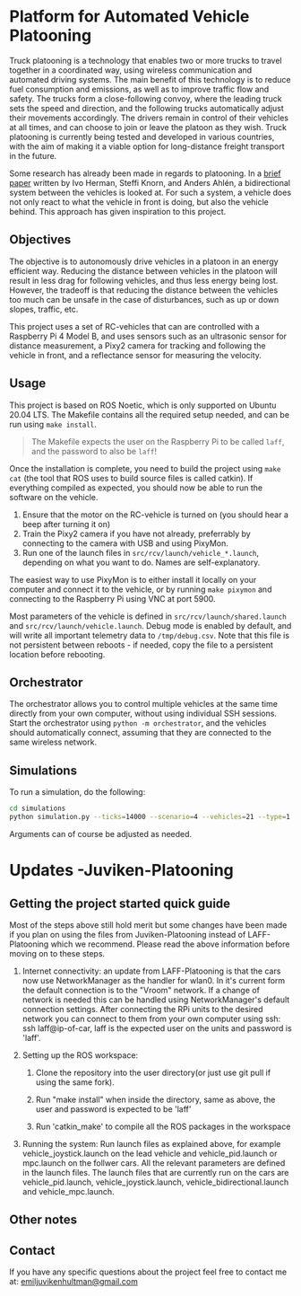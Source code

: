 # Platform for Automated Vehicle Platooning
Truck platooning is a technology that enables two or more trucks to travel together in a coordinated way, using wireless communication and automated driving systems. The main benefit of this technology is to reduce fuel consumption and emissions, as well as to improve traffic flow and safety. The trucks form a close-following convoy, where the leading truck sets the speed and direction, and the following trucks automatically adjust their movements accordingly. The drivers remain in control of their vehicles at all times, and can choose to join or leave the platoon as they wish. Truck platooning is currently being tested and developed in various countries, with the aim of making it a viable option for long-distance freight transport in the future.

Some research has already been made in regards to platooning. In a [brief paper](https://www.sciencedirect.com/science/article/abs/pii/S0005109817301838) written by Ivo Herman, Steffi Knorn, and Anders Ahlén, a bidirectional system between the vehicles is looked at. For such a system, a vehicle does not only react to what the vehicle in front is doing, but also the vehicle behind. This approach has given inspiration to this project.

## Objectives
The objective is to autonomously drive vehicles in a platoon in an energy efficient way. Reducing the distance between vehicles in the platoon will result in less drag for following vehicles, and thus less energy being lost. However, the tradeoff is that reducing the distance between the vehicles too much can be unsafe in the case of disturbances, such as up or down slopes, traffic, etc.

This project uses a set of RC-vehicles that can are controlled with a Raspberry Pi 4 Model B, and uses sensors such as an ultrasonic sensor for distance measurement, a Pixy2 camera for tracking and following the vehicle in front, and a reflectance sensor for measuring the velocity.

## Usage
This project is based on ROS Noetic, which is only supported on Ubuntu 20.04 LTS. The Makefile contains all the required setup needed, and can be run using `make install`.

> The Makefile expects the user on the Raspberry Pi to be called `laff`, and the password to also be `laff`!

Once the installation is complete, you need to build the project using `make cat` (the tool that ROS uses to build source files is called catkin). If everything compiled as expected, you should now be able to run the software on the vehicle.

1. Ensure that the motor on the RC-vehicle is turned on (you should hear a beep after turning it on)
2. Train the Pixy2 camera if you have not already, preferrably by connecting to the camera with USB and using PixyMon.
2. Run one of the launch files in `src/rcv/launch/vehicle_*.launch`, depending on what you want to do. Names are self-explanatory.

The easiest way to use PixyMon is to either install it locally on your computer and connect it to the vehicle, or by running `make pixymon` and connecting to the Raspberry Pi using VNC at port 5900.

Most parameters of the vehicle is defined in `src/rcv/launch/shared.launch` and `src/rcv/launch/vehicle.launch`. Debug mode is enabled by default, and will write all important telemetry data to `/tmp/debug.csv`. Note that this file is not persistent between reboots - if needed, copy the file to a persistent location before rebooting.

## Orchestrator
The orchestrator allows you to control multiple vehicles at the same time directly from your own computer, without using individual SSH sessions. Start the orchestrator using `python -m orchestrator`, and the vehicles should automatically connect, assuming that they are connected to the same wireless network.

## Simulations
To run a simulation, do the following:
```bash
cd simulations
python simulation.py --ticks=14000 --scenario=4 --vehicles=21 --type=1 --model=5 --period=0.01`
```
Arguments can of course be adjusted as needed.

# Updates -Juviken-Platooning

## Getting the project started quick guide
Most of the steps above still hold merit but some changes have been made if you plan on using the files from Juviken-Platooning instead of LAFF-Platooning which we recommend. Please read the above information before moving on to these steps. 

1. Internet connectivity: an update from LAFF-Platooning is that the cars now use NetworkManager as the handler for wlan0. In it's current form the default connection is to the "Vroom" network. If a change of network is needed this can be handled using NetworkManager's default connection settings. After connecting the RPi units to the desired network you can connect to them from your own computer using ssh: ssh laff@ip-of-car, laff is the expected user on the units and password is 'laff'.

2. Setting up the ROS workspace: 

    1. Clone the repository into the user directory(or just use git pull if using the same fork).

    2. Run "make install" when inside the directory, same as above, the user and password is expected to be 'laff'

    3. Run 'catkin_make' to compile all the ROS packages in the workspace

3. Running the system: Run launch files as explained above, for example vehicle_joystick.launch on the lead vehicle and vehicle_pid.launch or mpc.launch on the follwer cars. All the relevant parameters are defined in the launch files. The launch files that are currently run on the cars are vehicle_pid.launch, vehicle_joystick.launch, vehicle_bidirectional.launch and vehicle_mpc.launch.



## Other notes

## Contact

If you have any specific questions about the project feel free to contact me at: emiljuvikenhultman@gmail.com